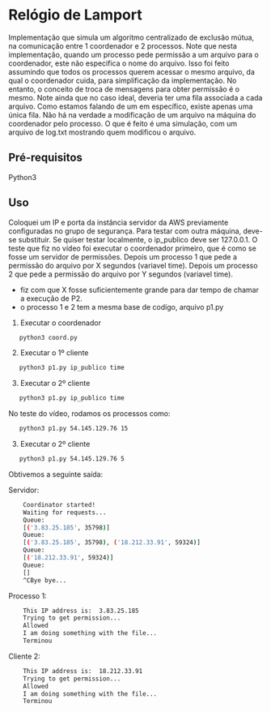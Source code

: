 # Relógio de Lamport

Implementação que simula um algoritmo centralizado de exclusão mútua, na comunicação entre 1 coordenador e 2 processos. 
Note que nesta implementação, quando um processo pede permissão a um arquivo para o coordenador, este não especifica o nome do arquivo.
Isso foi feito assumindo que todos os processos querem acessar o mesmo arquivo, da qual o coordenador cuida, para simplificação da implementação. 
No entanto, o conceito de troca de mensagens para obter permissão é o mesmo. Note ainda que no caso ideal, deveria ter uma fila associada a cada arquivo. 
Como estamos falando de um em específico, existe apenas uma única fila. Não há na verdade a modificação de um arquivo na máquina do coordenador pelo processo. 
O que é feito é uma simulação, com um arquivo de log.txt mostrando quem modificou o arquivo. 

## Pré-requisitos
Python3

## Uso
Coloquei um IP e porta da instância servidor da AWS previamente configuradas no grupo de segurança. Para testar com outra máquina, deve-se substituir. 
Se quiser testar localmente, o ip_publico deve ser 127.0.0.1.
O teste que fiz no vídeo foi executar o coordenador primeiro, que é como se fosse um servidor de permissões. 
Depois um processo 1 que pede a permissão do arquivo por X segundos (variavel time). 
Depois um processo 2 que pede a permissão do arquivo por Y segundos (variavel time).

* fiz com que X fosse suficientemente grande para dar tempo de chamar a execução de P2.
* o processo 1 e 2 tem a mesma base de codígo, arquivo p1.py

1. Executar o coordenador
```bash
   python3 coord.py
```

2. Executar o 1º cliente
```bash
   python3 p1.py ip_publico time
```
3. Executar o 2º cliente
```bash
   python3 p1.py ip_publico time
```
No teste do vídeo, rodamos os processos como:
```bash
   python3 p1.py 54.145.129.76 15
```
3. Executar o 2º cliente
```bash
   python3 p1.py 54.145.129.76 5
```   

Obtivemos a seguinte saída:

Servidor:
```bash
    Coordinator started!
    Waiting for requests...
    Queue:
    [('3.83.25.185', 35798)]
    Queue:
    [('3.83.25.185', 35798), ('18.212.33.91', 59324)]
    Queue:
    [('18.212.33.91', 59324)]
    Queue:
    []
    ^CBye bye...
```

Processo 1:
```bash
    This IP address is:  3.83.25.185
    Trying to get permission...
    Allowed
    I am doing something with the file...
    Terminou
```

Cliente 2:
```bash
    This IP address is:  18.212.33.91
    Trying to get permission...
    Allowed
    I am doing something with the file...
    Terminou
```

